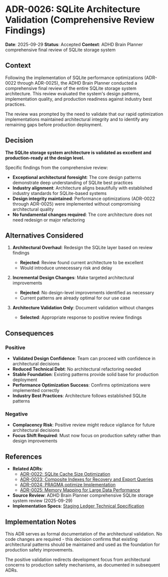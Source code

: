 # ADR-0026: SQLite Architecture Validation (Comprehensive Review Findings)

**Date**: 2025-09-29
**Status**: Accepted
**Context**: ADHD Brain Planner comprehensive final review of SQLite storage system

## Context

Following the implementation of SQLite performance optimizations (ADR-0022 through ADR-0025), the ADHD Brain Planner conducted a comprehensive final review of the entire SQLite storage system architecture. This review evaluated the system's design patterns, implementation quality, and production readiness against industry best practices.

The review was prompted by the need to validate that our rapid optimization implementations maintained architectural integrity and to identify any remaining gaps before production deployment.

## Decision

**The SQLite storage system architecture is validated as excellent and production-ready at the design level.**

Specific findings from the comprehensive review:

- **Exceptional architectural foresight**: The core design patterns demonstrate deep understanding of SQLite best practices
- **Industry alignment**: Architecture aligns beautifully with established industry standards for SQLite-based systems
- **Design integrity maintained**: Performance optimizations (ADR-0022 through ADR-0025) were implemented without compromising architectural quality
- **No fundamental changes required**: The core architecture does not need redesign or major refactoring

## Alternatives Considered

1. **Architectural Overhaul**: Redesign the SQLite layer based on review findings
   - **Rejected**: Review found current architecture to be excellent
   - Would introduce unnecessary risk and delay

2. **Incremental Design Changes**: Make targeted architectural improvements
   - **Rejected**: No design-level improvements identified as necessary
   - Current patterns are already optimal for our use case

3. **Architecture Validation Only**: Document validation without changes
   - **Selected**: Appropriate response to positive review findings

## Consequences

### Positive

- **Validated Design Confidence**: Team can proceed with confidence in architectural decisions
- **Reduced Technical Debt**: No architectural refactoring needed
- **Stable Foundation**: Existing patterns provide solid base for production deployment
- **Performance Optimization Success**: Confirms optimizations were implemented correctly
- **Industry Best Practices**: Architecture follows established SQLite patterns

### Negative

- **Complacency Risk**: Positive review might reduce vigilance for future architectural decisions
- **Focus Shift Required**: Must now focus on production safety rather than design improvements

## References

- **Related ADRs**:
  - [ADR-0022: SQLite Cache Size Optimization](0022-sqlite-cache-size-optimization.md)
  - [ADR-0023: Composite Indexes for Recovery and Export Queries](0023-composite-indexes-recovery-export.md)
  - [ADR-0024: PRAGMA optimize Implementation](0024-pragma-optimize-implementation.md)
  - [ADR-0025: Memory Mapping for Large Data Performance](0025-memory-mapping-large-data-performance.md)
- **Source Review**: ADHD Brain Planner comprehensive SQLite storage system review (2025-09-29)
- **Implementation Specs**: [Staging Ledger Technical Specification](/docs/features/staging-ledger/spec-staging-ledger-tech.md)

## Implementation Notes

This ADR serves as formal documentation of the architectural validation. No code changes are required - this decision confirms that existing architectural patterns should be maintained and used as the foundation for production safety improvements.

The positive validation redirects development focus from architectural concerns to production safety mechanisms, as documented in subsequent ADRs.
